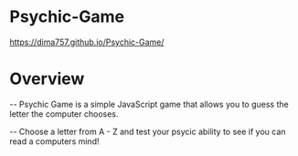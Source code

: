 # Psychic-Game

https://dima757.github.io/Psychic-Game/

# Overview

-- Psychic Game is a simple JavaScript game that allows you to guess the letter the computer chooses.

-- Choose a letter from A - Z and test your psycic ability to see if you can read a computers mind!
